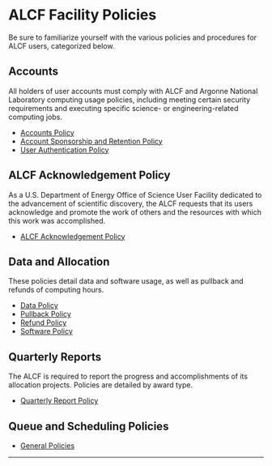 # ALCF Facility Policies

Be sure to familiarize yourself with the various policies and procedures for ALCF users, categorized below.

## Accounts

All holders of user accounts must comply with ALCF and Argonne National Laboratory computing usage policies, including meeting certain security requirements and executing specific science- or engineering-related computing jobs.

- [Accounts Policy](accounts/accounts-policy.md)
- [Account Sponsorship and Retention Policy](accounts/account-sponsorship-retention-policy.md)
- [User Authentication Policy](accounts/user-authentication-policy.md)

## ALCF Acknowledgement Policy

As a U.S. Department of Energy Office of Science User Facility dedicated to the advancement of scientific discovery, the ALCF requests that its users acknowledge and promote the work of others and the resources with which this work was accomplished.

- [ALCF Acknowledgement Policy](alcf-acknowledgement-policy.md)

## Data and Allocation

These policies detail data and software usage, as well as pullback and refunds of computing hours.

- [Data Policy](data-and-software-policies/data-policy.md)
- [Pullback Policy](queue-scheduling/pullback-policy.md)
- [Refund Policy](queue-scheduling/refund-policy.md)
- [Software Policy](data-and-software-policies/software-policy.md)

## Quarterly Reports

The ALCF is required to report the progress and accomplishments of its allocation projects. Policies are detailed by award type.

- [Quarterly Report Policy](account-project-management/project-management/project-reports.md)

## Queue and Scheduling Policies

- [General Policies](queue-scheduling/queue-and-scheduling-policy.md)

---